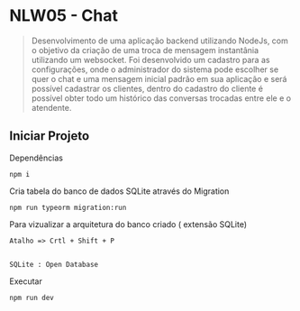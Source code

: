 # NLW05 - Chat

>Desenvolvimento de uma aplicação backend utilizando NodeJs, com o objetivo da criação de uma troca de mensagem instantânia utilizando um websocket. Foi desenvolvido um cadastro para as configurações, onde o administrador do sistema pode escolher se quer o chat e uma mensagem inicial padrão em sua aplicação e será possível cadastrar os clientes, dentro do cadastro do cliente é possível obter todo um histórico das conversas trocadas entre ele e o atendente. 


## Iniciar Projeto

Dependências 
```
npm i 
```

Cria tabela do banco de dados SQLite através do Migration 
```
npm run typeorm migration:run
```

Para vizualizar a arquitetura do banco criado ( extensão SQLite)
```
Atalho => Crtl + Shift + P


SQLite : Open Database
```

Executar 
```
npm run dev
```
